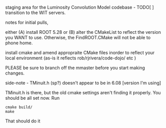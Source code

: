 staging area for the Luminosity Convolution Model codebase - 
TODO[ ] transition to the WIT servers. 

notes for initial pulls, 

either (A) install ROOT 5.28 or (B) alter the CMakeList to reflect the version you WANT to use. Otherwise, the FindROOT.CMake will not be able to phone home. 

install cmake and amend appropraite CMake files inorder to reflect your local environment (as-is it reflects rob/rjrivera/code-dojo/ etc )

PLEASE be sure to branch off the mmaster before you start making changes. 

side-note - TMinuit.h (sp?) doesn't appear to be in 6.08 [version I'm using]

TMinuit.h is there, but the old cmake settings aren't finding it properly.  You should be all set now.  Run

```
cmake build/
make
```

That should do it


